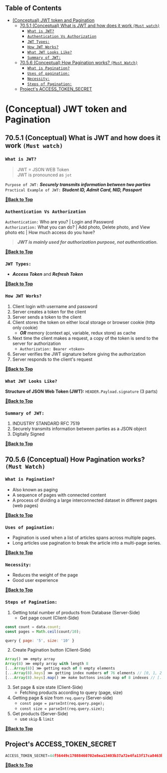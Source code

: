 ## Table of Contents

- [(Conceptual) JWT token and Pagination](#conceptual-jwt-token-and-pagination)
  - [70.5.1 (Conceptual) What is JWT and how does it work `(Must watch)`](#7051-conceptual-what-is-jwt-and-how-does-it-work-must-watch)
    - [`What is JWT?`](#what-is-jwt)
    - [`Authentication Vs Authorization`](#authentication-vs-authorization)
    - [`JWT Types:`](#jwt-types)
    - [`How JWT Works?`](#how-jwt-works)
    - [`What JWT Looks Like?`](#what-jwt-looks-like)
    - [`Summary of JWT:`](#summary-of-jwt)
  - [70.5.6 (Conceptual) How Pagination works? `(Must Watch)`](#7056-conceptual-how-pagination-works-must-watch)
    - [`What is Pagination?`](#what-is-pagination)
    - [`Uses of pagination:`](#uses-of-pagination)
    - [`Necessity:`](#necessity)
    - [`Steps of Pagination:`](#steps-of-pagination)
  - [Project's ACCESS\_TOKEN\_SECRET](#projects-access_token_secret)

# (Conceptual) JWT token and Pagination

## 70.5.1 (Conceptual) What is JWT and how does it work `(Must watch)`

### `What is JWT?`

> JWT = JSON WEB Token <br />
JWT is pronounced as `jot`

`Purpose of JWT:` ___Securely transmits information between two parties___ <br />
`Practical Example of JWT:` ___Student ID, Admit Card, NID, Passport___

**[🔼Back to Top](#table-of-contents)**

### `Authentication Vs Authorization`

`Authentication:` Who are you? | Login and Password <br />
`Authorization:` What you can do? | Add photo, Delete photo, and View photo etc | How much access do you have?

> ___JWT is mainly used for authorization purpose, not authentication.___

**[🔼Back to Top](#table-of-contents)**

### `JWT Types:` 

- ___Access Token___ and ___Refresh Token___

**[🔼Back to Top](#table-of-contents)**

### `How JWT Works?`

1. Client login with username and password
2. Server creates a token for the client
3. Server sends a token to the client
4. Client stores the token on either local storage or browser cookie (http only cookie) 
   - ___OR___ memory (context api, variable, redux store) as cache
5. Next time the client makes a request, a copy of the token is send to the server for authorization
   - `Authorization: Bearer <token>`
6. Server verifies the JWT signature before giving the authorization
7. Server responds to the client's request

**[🔼Back to Top](#table-of-contents)**

### `What JWT Looks Like?`

__Structure of JSON Web Token (JWT):__ `HEADER.Payload.signature` (3 parts)

**[🔼Back to Top](#table-of-contents)**

### `Summary of JWT:`

1. INDUSTRY STANDARD RFC 7519
2. Securely transmits information between parties as a JSON object
3. Digitally Signed

**[🔼Back to Top](#table-of-contents)**

## 70.5.6 (Conceptual) How Pagination works? `(Must Watch)`

### `What is Pagination?`

- Also known as paging
- A sequence of pages with connected content
- A process of dividing a large interconnected dataset in different pages (web pages)

**[🔼Back to Top](#table-of-contents)**

### `Uses of pagination:`

- Pagination is used when a list of articles spans across multiple pages.
- Long articles use pagination to break the article into a multi-page series.

**[🔼Back to Top](#table-of-contents)**

### `Necessity:`

- Reduces the weight of the page
- Good user experience

**[🔼Back to Top](#table-of-contents)**

### `Steps of Pagination:`

1. Getting total number of products from Database (Server-Side)
   - Get page count (Client-Side)
``` JavaScript
const count = data.count;
const pages = Math.ceil(count/10);
```

``` JavaScript
query { page: '5', size: '10' }
```

2. Create Pagination button (Client-Side)

``` JavaScript
Array() ⋙ empty array
Array(8) ⋙ empty array with length 8
[...Array(8)] ⋙ getting each of 8 empty elements
[...Array(8).keys] ⋙ getting index numbers of 76 elements // [0, 1, 2, 3, 4, 5, 6, 7]
[...Array(8).keys].map() ⋙ make buttons inside map of 8 indexes // [...Array(8).keys()].map()( number => <button>{number}</button>)
```

3. Set page & size state (Client-Side)
   - Fetching products according to query (page, size)
4. Getting page & size from `req.query` (Server-side)
   - `const page = parseInt(req.query.page);`
   - `const size = parseInt(req.query.size);`
5. Get products (Server-Side)
   - use `skip` & `limit`

**[🔼Back to Top](#table-of-contents)**

## Project's ACCESS_TOKEN_SECRET

``` JavaScript
ACCESS_TOKEN_SECRET=44f56449c17088460702e8ea13403b37a72e4fa13f17ca8463bad87baf6072a9ff6134121fc506affc28123d6677acafdd1f6f8d1064cf4dd732a156bc8d8192
```

**[🔼Back to Top](#table-of-contents)**

